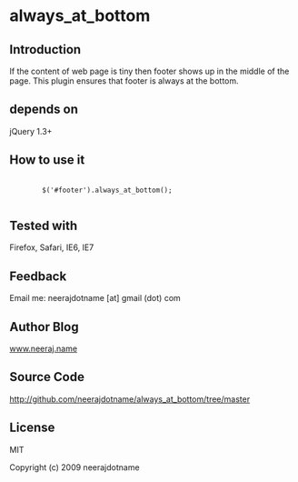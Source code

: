 # always_at_bottom

## Introduction

 If the content of web page is tiny then footer shows up in the middle of the page.
 This plugin ensures that footer is always at the bottom.

## depends on 

jQuery 1.3+

## How to use it
<pre>
	<code>
 		$('#footer').always_at_bottom();
	</code>
</pre>

## Tested with

Firefox, Safari, IE6, IE7

## Feedback

Email me: neerajdotname [at] gmail (dot) com

## Author Blog

www.neeraj.name

## Source Code

http://github.com/neerajdotname/always_at_bottom/tree/master

## License

MIT

Copyright (c) 2009 neerajdotname
